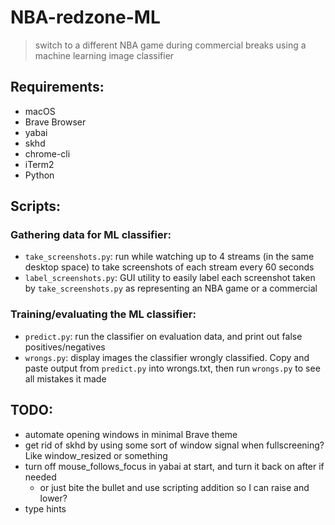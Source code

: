 # NBA-redzone-ML

> switch to a different NBA game during commercial breaks using a machine learning image classifier

## Requirements:

- macOS
- Brave Browser
- yabai
- skhd
- chrome-cli
- iTerm2
- Python

## Scripts:

### Gathering data for ML classifier:

- `take_screenshots.py`: run while watching up to 4 streams (in the same desktop space) to take screenshots of each stream every 60 seconds
- `label_screenshots.py`: GUI utility to easily label each screenshot taken by `take_screenshots.py` as representing an NBA game or a commercial

### Training/evaluating the ML classifier:

- `predict.py`: run the classifier on evaluation data, and print out false positives/negatives
- `wrongs.py`: display images the classifier wrongly classified. Copy and paste output from `predict.py` into wrongs.txt, then run `wrongs.py` to see all mistakes it made

## TODO:

- automate opening windows in minimal Brave theme
- get rid of skhd by using some sort of window signal when fullscreening? Like window_resized or something
- turn off mouse_follows_focus in yabai at start, and turn it back on after if needed
  - or just bite the bullet and use scripting addition so I can raise and lower?
- type hints
